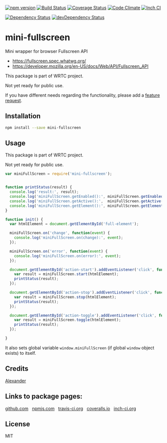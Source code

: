[![npm version](https://badge.fury.io/js/mini-fullscreen.svg)](http://badge.fury.io/js/mini-fullscreen)
[![Build Status](https://travis-ci.org/alykoshin/mini-fullscreen.svg)](https://travis-ci.org/alykoshin/mini-fullscreen)
[![Coverage Status](https://coveralls.io/repos/alykoshin/mini-fullscreen/badge.svg?branch=master&service=github)](https://coveralls.io/github/alykoshin/mini-fullscreen?branch=master)
[![Code Climate](https://codeclimate.com/github/alykoshin/mini-fullscreen/badges/gpa.svg)](https://codeclimate.com/github/alykoshin/mini-fullscreen)
[![Inch CI](https://inch-ci.org/github/alykoshin/mini-fullscreen.svg?branch=master)](https://inch-ci.org/github/alykoshin/mini-fullscreen)

[![Dependency Status](https://david-dm.org/alykoshin/mini-fullscreen/status.svg)](https://david-dm.org/alykoshin/mini-fullscreen#info=dependencies)
[![devDependency Status](https://david-dm.org/alykoshin/mini-fullscreen/dev-status.svg)](https://david-dm.org/alykoshin/mini-fullscreen#info=devDependencies)


# mini-fullscreen

Mini wrapper for browser Fullscreen API

- https://fullscreen.spec.whatwg.org/
- https://developer.mozilla.org/en-US/docs/Web/API/Fullscreen_API

This package is part of WRTC project.

Not yet ready for public use.

If you have different needs regarding the functionality, please add a [feature request](https://github.com/alykoshin/mini-fullscreen/issues).


## Installation

```sh
npm install --save mini-fullscreen
```


## Usage

This package is part of WRTC project.

Not yet ready for public use.

```js
var miniFullScreen = require('mini-fullscreen');


function printStatus(result) {
  console.log('result:', result);
  console.log('miniFullScreen.getEnabled():', miniFullScreen.getEnabled());
  console.log('miniFullScreen.getActive():',  miniFullScreen.getActive());
  console.log('miniFullScreen.getElement():', miniFullScreen.getElement());
}

function init() {
  var htmlElement = document.getElementById('full-element');

  miniFullScreen.on('change', function(event) {
    console.log('miniFullScreen.on(change):', event);
  });

  miniFullScreen.on('error', function(event) {
    console.log('miniFullScreen.on(error):', event);
  });

  document.getElementById('action-start').addEventListener('click', function() {
    var result = miniFullScreen.start(htmlElement);
    printStatus(result);
  });

  document.getElementById('action-stop').addEventListener('click', function() {
    var result = miniFullScreen.stop(htmlElement);
    printStatus(result);
  });

  document.getElementById('action-toggle').addEventListener('click', function() {
    var result = miniFullScreen.toggle(htmlElement);
    printStatus(result);
  });

}
```


It also sets global variable `window.miniFullScreen` (if global `window` object exists) to itself.


## Credits
[Alexander](https://github.com/alykoshin/)


## Links to package pages:

[github.com](https://github.com/alykoshin/mini-fullscreen) &nbsp; [npmjs.com](https://www.npmjs.com/package/mini-fullscreen) &nbsp; [travis-ci.org](https://travis-ci.org/alykoshin/mini-fullscreen) &nbsp; [coveralls.io](https://coveralls.io/github/alykoshin/mini-fullscreen) &nbsp; [inch-ci.org](https://inch-ci.org/github/alykoshin/mini-fullscreen)


## License

MIT
